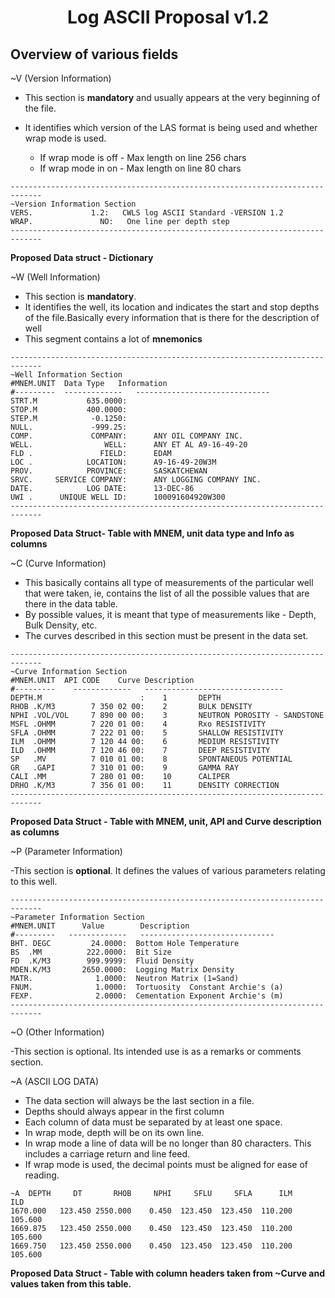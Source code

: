 <div align="center">
    <h1>Log ASCII Proposal v1.2</h1>
</div>

<h2> Overview of various fields</h2>

~V (Version Information)

- This section is **mandatory** and usually appears at the very beginning of the file.
- It identifies which version of the LAS format is being used and whether
wrap mode is used.

    - If wrap mode is off - Max length on line 256 chars
    - If wrap mode in on - Max length on line 80 chars

```
-----------------------------------------------------------------------------
~Version Information Section
VERS.             1.2:   CWLS log ASCII Standard -VERSION 1.2
WRAP.               NO:   One line per depth step
-----------------------------------------------------------------------------
```
**Proposed Data struct - Dictionary**

~W (Well Information)

- This section is **mandatory**.
- It identifies the well, its location and indicates the start and stop depths of the file.Basically every information that is there for the description of well
- This segment contains a lot of **mnemonics**
```
-----------------------------------------------------------------------------
~Well Information Section
#MNEM.UNIT	Data Type	Information  
#---------	-------------	------------------------------
STRT.M           635.0000:
STOP.M           400.0000:
STEP.M            -0.1250:
NULL.             -999.25:
COMP.             COMPANY:      ANY OIL COMPANY INC.
WELL.                WELL:      ANY ET AL A9-16-49-20
FLD .               FIELD:      EDAM
LOC .            LOCATION:      A9-16-49-20W3M
PROV.            PROVINCE:      SASKATCHEWAN
SRVC.     SERVICE COMPANY:      ANY LOGGING COMPANY INC.
DATE.            LOG DATE:      13-DEC-86
UWI .      UNIQUE WELL ID:      100091604920W300
-----------------------------------------------------------------------------
```
**Proposed Data Struct- Table with MNEM, unit data type and Info as columns**

~C (Curve Information)
- This basically contains all type of measurements of the particular well that were taken, ie, contains the list of all the possible values that are there in the data table.
- By possible values, it is meant that type of measurements like - Depth, Bulk Density, etc.
- The curves described in this section must be present in the data set.
```
-----------------------------------------------------------------------------
~Curve Information Section
#MNEM.UNIT	API CODE	Curve Description	
#---------    -------------   -------------------------------
DEPTH.M                      :    1       DEPTH
RHOB .K/M3        7 350 02 00:    2       BULK DENSITY
NPHI .VOL/VOL     7 890 00 00:    3       NEUTRON POROSITY - SANDSTONE
MSFL .OHMM        7 220 01 00:    4       Rxo RESISTIVITY
SFLA .OHMM        7 222 01 00:    5       SHALLOW RESISTIVITY
ILM  .OHMM        7 120 44 00:    6       MEDIUM RESISTIVITY
ILD  .OHMM        7 120 46 00:    7       DEEP RESISTIVITY
SP   .MV          7 010 01 00:    8       SPONTANEOUS POTENTIAL
GR   .GAPI        7 310 01 00:    9       GAMMA RAY
CALI .MM          7 280 01 00:    10      CALIPER
DRHO .K/M3        7 356 01 00:    11      DENSITY CORRECTION
-----------------------------------------------------------------------------
```
**Proposed Data Struct - Table with MNEM, unit, API and Curve description as columns**

~P (Parameter Information)

-This section is **optional**. It defines the values of various parameters relating to this well.
```
-----------------------------------------------------------------------------
~Parameter Information Section
#MNEM.UNIT      Value        Description
#---------   -------------   ------------------------------
BHT. DEGC         24.0000:  Bottom Hole Temperature
BS  .MM          222.0000:  Bit Size
FD  .K/M3        999.9999:  Fluid Density
MDEN.K/M3       2650.0000:  Logging Matrix Density
MATR.              1.0000:  Neutron Matrix (1=Sand)
FNUM.              1.0000:  Tortuosity  Constant Archie's (a)
FEXP.              2.0000:  Cementation Exponent Archie's (m)
-----------------------------------------------------------------------------
```

~O (Other Information)

-This section is  optional. Its intended use is as a remarks or comments section.

~A (ASCII LOG DATA)

- The data section will always be the last section in a file.
- Depths should always appear in the first column
- Each column of data must be separated by at least one space.
- In wrap mode, depth will be on its own line.
- In wrap mode a line of data will be no longer than 80 characters. This
includes a carriage return and line feed.
- If wrap mode is used, the decimal points must be aligned for ease of
reading.
```
~A  DEPTH     DT       RHOB     NPHI     SFLU     SFLA      ILM      ILD
1670.000   123.450 2550.000    0.450  123.450  123.450  110.200  105.600
1669.875   123.450 2550.000    0.450  123.450  123.450  110.200  105.600
1669.750   123.450 2550.000    0.450  123.450  123.450  110.200  105.600
```
**Proposed Data Struct - Table with column headers taken from ~Curve and values taken from this table.**
